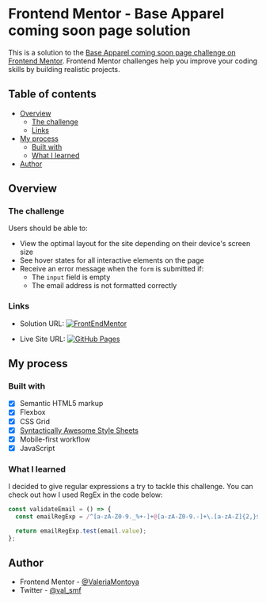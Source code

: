 # Frontend Mentor - Base Apparel coming soon page solution

This is a solution to the [Base Apparel coming soon page challenge on Frontend Mentor](https://www.frontendmentor.io/challenges/base-apparel-coming-soon-page-5d46b47f8db8a7063f9331a0). Frontend Mentor challenges help you improve your coding skills by building realistic projects.

## Table of contents

- [Overview](#overview)
  - [The challenge](#the-challenge)
  - [Links](#links)
- [My process](#my-process)
  - [Built with](#built-with)
  - [What I learned](#what-i-learned)
- [Author](#author)

## Overview

### The challenge

Users should be able to:

- View the optimal layout for the site depending on their device's screen size
- See hover states for all interactive elements on the page
- Receive an error message when the `form` is submitted if:
  - The `input` field is empty
  - The email address is not formatted correctly

### Links

- Solution URL: [![FrontEndMentor](https://img.shields.io/badge/-Frontend%20Mentor-05122A?style=flat&logo=FrontEndMentor&logoColor=63D9F9)](https://www.frontendmentor.io/solutions/responsive-base-apparel-coming-soon-page-ky0hG2K70L)

- Live Site URL: [![GitHub Pages](https://img.shields.io/badge/GitHub%20Pages-121013?logo=github&logoColor=white)](https://valeriamontoya.github.io/base-apparel-coming-soon-page/)

## My process

### Built with

- [x] Semantic HTML5 markup
- [x] Flexbox
- [x] CSS Grid
- [x] [Syntactically Awesome Style Sheets](https://sass-lang.com/)
- [x] Mobile-first workflow
- [x] JavaScript

### What I learned

I decided to give regular expressions a try to tackle this challenge. You can check out how I used RegEx in the code below:

```js
const validateEmail = () => {
  const emailRegExp = /^[a-zA-Z0-9._%+-]+@[a-zA-Z0-9.-]+\.[a-zA-Z]{2,}$/;

  return emailRegExp.test(email.value);
};
```

## Author

- Frontend Mentor - [@ValeriaMontoya](https://www.frontendmentor.io/profile/ValeriaMontoya)
- Twitter - [@val_smf](https://twitter.com/val_smf)
